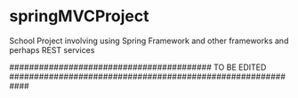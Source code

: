 # springMVCProject

School Project involving using Spring Framework and other frameworks and perhaps REST services 

######################################### TO BE EDITED ############################################################
